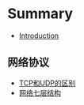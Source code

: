 # Summary

* [Introduction](README.md)

## 网络协议

* [TCP和UDP的区别](网络协议/TCP和UDP的区别.md)
* [网络七层结构](网络协议/七层结构.md)

